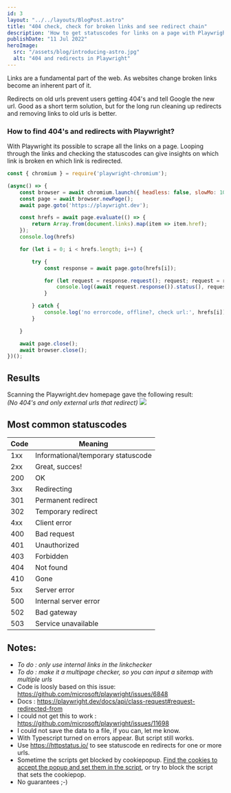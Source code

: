 ```yaml
---
id: 3
layout: "../../layouts/BlogPost.astro"
title: "404 check, check for broken links and see redirect chain"
description: 'How to get statuscodes for links on a page with Playwright'
publishDate: "11 Jul 2022"
heroImage:
  src: "/assets/blog/introducing-astro.jpg"
  alt: "404 and redirects in Playwright"
---
```


Links are a fundamental part of the web. As websites change broken links become an inherent part of it.

Redirects on old urls prevent users getting 404's and tell Google the new url. Good as a short term solution, but for the long run cleaning up redirects and removing links to old urls is better. 

### How to find 404's and redirects with Playwright? 
With Playwright its possible to scrape all the links on a page. Looping through the links and checking the statuscodes can give insights on which link is broken en which link is redirected.






```js
const { chromium } = require('playwright-chromium');

(async() => {
    const browser = await chromium.launch({ headless: false, slowMo: 1050 });
    const page = await browser.newPage();
    await page.goto('https://playwright.dev');

    const hrefs = await page.evaluate(() => {
        return Array.from(document.links).map(item => item.href);
    });
    console.log(hrefs)

    for (let i = 0; i < hrefs.length; i++) {

        try {
            const response = await page.goto(hrefs[i]);

            for (let request = response.request(); request; request = request.redirectedFrom()) {
                console.log((await request.response()).status(), request.url())
            }

        } catch {
            console.log('no errorcode, offline?, check url:', hrefs[i])
        }

    }

    await page.close();
    await browser.close();
})();
```

## Results
Scanning the Playwright.dev homepage gave the following result:<br>
*(No 404's and only external urls that redirect)*
<img src="/assets/404-broken-link-and-redirect-chain.jpg">

## Most common statuscodes


| **Code** | **Meaning**                        |
|----------|------------------------------------|
| 1xx      | Informational/temporary statuscode |
| 2xx      | Great, succes!                     |
| 200      | OK                                 |
| 3xx      | Redirecting                        |
| 301      | Permanent redirect                 |
| 302      | Temporary redirect                 |
| 4xx      | Client error                       |
| 400      | Bad request                        |
| 401      | Unauthorized                       |
| 403      | Forbidden                          |
| 404      | Not found                          |
| 410      | Gone                               |
| 5xx      | Server error                       |
| 500      | Internal server error              |
| 502      | Bad gateway                        |
| 503      | Service unavailable                |

## Notes:
- *To do : only use internal links in the linkchecker*
- *To do : make it a multipage checker, so you can input a sitemap with multiple urls*
- Code is loosly based on this issue: https://github.com/microsoft/playwright/issues/6848
- Docs : https://playwright.dev/docs/api/class-request#request-redirected-from
- I could not get this to work : https://github.com/microsoft/playwright/issues/11698
- I could not save the data to a file, if you can, let me know. 
- With Typescript turned on errors appear. But script still works. 
- Use <a href="https://httpstatus.io/" target="_blank">https://httpstatus.io/</a> to see statuscode en redirects for one or more urls. 
- Sometime the scripts get blocked by cookiepopup. <a href="/posts/use-cookies-accept-consent">Find the cookies to accept the popup and set them in the script</a>, or try to block the script that sets the cookiepop.
- No guarantees ;-)